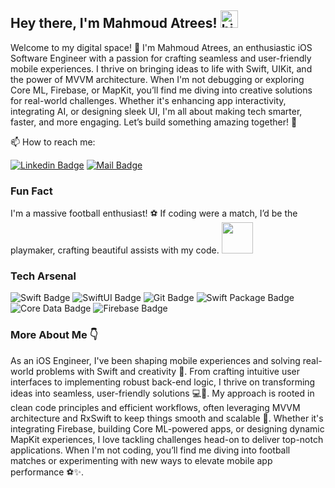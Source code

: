 ## Hey there, I'm Mahmoud Atrees! <img src="https://user-images.githubusercontent.com/1303154/88677602-1635ba80-d120-11ea-84d8-d263ba5fc3c0.gif" width="28px" alt="hi">

Welcome to my digital space! 🌟 I'm Mahmoud Atrees, an enthusiastic iOS Software Engineer with a passion for crafting seamless and user-friendly mobile experiences. I thrive on bringing ideas to life with Swift, UIKit, and the power of MVVM architecture. When I'm not debugging or exploring Core ML, Firebase, or MapKit, you’ll find me diving into creative solutions for real-world challenges. Whether it's enhancing app interactivity, integrating AI, or designing sleek UI, I'm all about making tech smarter, faster, and more engaging.
Let’s build something amazing together! 🚀

📫 How to reach me:

[![Linkedin Badge](https://img.shields.io/badge/-Moh.Gamal-0e76a8?style=flat&labelColor=0e76a8&logo=linkedin&logoColor=white)](https://www.linkedin.com/in/mahmoud-atrees-557518234/)
[![Mail Badge](https://img.shields.io/badge/-Moh.Gamal-c0392b?style=flat&labelColor=c0392b&logo=gmail&logoColor=white)](mailto:mahmoudatreesios@gmail.com)

### Fun Fact

I'm a massive football enthusiast! ⚽ If coding were a match, I’d be the playmaker, crafting beautiful assists with my code. <img src="https://media.giphy.com/media/3o7abKhOpu0NwenH3O/giphy.gif" width="50">

### Tech Arsenal

![Swift Badge](https://img.shields.io/badge/-Swift-F05138?style=for-the-badge&logo=swift&logoColor=white)
![SwiftUI Badge](https://img.shields.io/badge/-SwiftUI-0D96F6?style=for-the-badge&logo=swift&logoColor=white)
![Git Badge](https://img.shields.io/badge/-Git-F05032?style=for-the-badge&logo=git&logoColor=white)
![Swift Package Badge](https://img.shields.io/badge/-Swift_Package-FA7343?style=for-the-badge&logo=swift&logoColor=white)
![Core Data Badge](https://img.shields.io/badge/-Core_Data-572D79?style=for-the-badge&logo=apple&logoColor=white)
![Firebase Badge](https://img.shields.io/badge/-Firebase-FFCA28?style=for-the-badge&logo=firebase&logoColor=black)

### More About Me 👇 

As an iOS Engineer, I've been shaping mobile experiences and solving real-world problems with Swift and creativity 🌟. From crafting intuitive user interfaces to implementing robust back-end logic, I thrive on transforming ideas into seamless, user-friendly solutions 💻📱. My approach is rooted in clean code principles and efficient workflows, often leveraging MVVM architecture and RxSwift to keep things smooth and scalable 🚀. Whether it's integrating Firebase, building Core ML-powered apps, or designing dynamic MapKit experiences, I love tackling challenges head-on to deliver top-notch applications. When I'm not coding, you’ll find me diving into football matches or experimenting with new ways to elevate mobile app performance ⚽✨.

<!---
mahmoud-atreesios/mahmoud-atreesios is a ✨ special ✨ repository because its `README.md` (this file) appears on your GitHub profile.
You can click the Preview link to take a look at your changes.
--->
